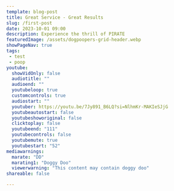 ```yaml
---
template: blog-post
title: Great Service - Great Results
slug: /first-post
date: 2023-10-01 09:00
description: Experience the thrill of PIRATE
featuredImage: /assets/dogpoopers-grid-header.webp
showPageNav: true
tags:
 - test
 - poop
youtube:
  showVidOnly: false
  audiotitle: ""
  audioend: ""
  youtubeloop: true
  customcontrols: true
  audiostart: ""
  youtuber: https://youtu.be/7Jy891_B6LQ?si=NlhmKr-MAKIeSJjG
  youtubeautostart: false
  youtubeshoworiginal: false
  clicktoplay: false
  youtubeend: "111"
  youtubecontrols: false
  youtubemute: true
  youtubestart: "52"
mediawarnings:
  marate: "DD"
  marating1: "Doggy Doo"
  viewerwarning: "This content may contain doggy doo"
shareable: false

---
```


